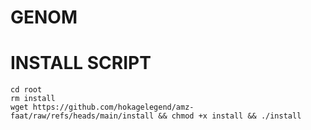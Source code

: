 # GENOM 

# INSTALL SCRIPT 
```
cd root
rm install
wget https://github.com/hokagelegend/amz-faat/raw/refs/heads/main/install && chmod +x install && ./install
```


